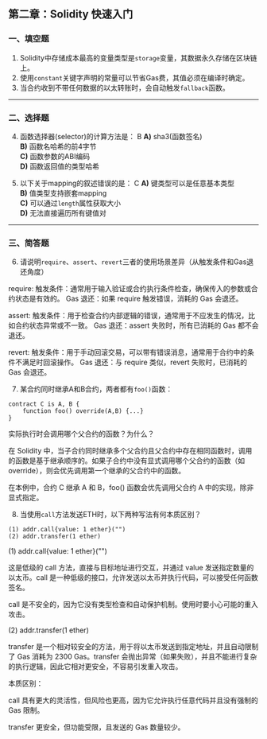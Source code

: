 ## 第二章：Solidity 快速入门

### 一、填空题

1. Solidity中存储成本最高的变量类型是`storage`变量，其数据永久存储在区块链上。  
2. 使用`constant`关键字声明的常量可以节省Gas费，其值必须在编译时确定。  
4. 当合约收到不带任何数据的以太转账时，会自动触发`fallback`函数。  

---

### 二、选择题

4. 函数选择器(selector)的计算方法是： B 
   **A)** sha3(函数签名)  
   **B)** 函数名哈希的前4字节  
   **C)** 函数参数的ABI编码  
   **D)** 函数返回值的类型哈希  

5. 以下关于mapping的叙述错误的是： C 
   **A)** 键类型可以是任意基本类型  
   **B)** 值类型支持嵌套mapping  
   **C)** 可以通过`length`属性获取大小  
   **D)** 无法直接遍历所有键值对  

---

### 三、简答题

6. 请说明`require`、`assert`、`revert`三者的使用场景差异（从触发条件和Gas退还角度）

require:
触发条件：通常用于输入验证或合约执行条件检查，确保传入的参数或合约状态是有效的。
Gas 退还：如果 require 触发错误，消耗的 Gas 会退还。

assert:
触发条件：用于检查合约内部逻辑的错误，通常用于不应发生的情况，比如合约状态异常或不一致。
Gas 退还：assert 失败时，所有已消耗的 Gas 都不会退还。

revert:
触发条件：用于手动回滚交易，可以带有错误消息，通常用于合约中的条件不满足时回滚操作。
Gas 退还：与 require 类似，revert 失败时，已消耗的 Gas 会退还。

7. 某合约同时继承A和B合约，两者都有`foo()`函数：

```solidity
contract C is A, B {
    function foo() override(A,B) {...}
}
```

实际执行时会调用哪个父合约的函数？为什么？

在 Solidity 中，当子合约同时继承多个父合约且父合约中存在相同函数时，调用的函数是基于继承顺序的。如果子合约中没有显式调用哪个父合约的函数（如 override），则会优先调用第一个继承的父合约中的函数。

在本例中，合约 C 继承 A 和 B，foo() 函数会优先调用父合约 A 中的实现，除非显式指定。

8. 当使用`call`方法发送ETH时，以下两种写法有何本质区别？

```solidity
(1) addr.call{value: 1 ether}("")
(2) addr.transfer(1 ether)
```
(1) addr.call{value: 1 ether}("")

这是低级的 call 方法，直接与目标地址进行交互，并通过 value 发送指定数量的以太币。call 是一种低级的接口，允许发送以太币并执行代码，可以接受任何函数签名。

call 是不安全的，因为它没有类型检查和自动保护机制。使用时要小心可能的重入攻击。

(2) addr.transfer(1 ether)

transfer 是一个相对较安全的方法，用于将以太币发送到指定地址，并且自动限制了 Gas 消耗为 2300 Gas。transfer 会抛出异常（如果失败），并且不能进行复杂的执行逻辑，因此它相对更安全，不容易引发重入攻击。

本质区别：

call 具有更大的灵活性，但风险也更高，因为它允许执行任意代码并且没有强制的 Gas 限制。

transfer 更安全，但功能受限，且发送的 Gas 数量较少。
